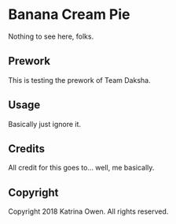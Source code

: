 # Banana Cream Pie

Nothing to see here, folks.

## Prework

This is testing the prework of Team Daksha.

## Usage

Basically just ignore it.

## Credits

All credit for this goes to... well, me basically.

## Copyright

Copyright 2018 Katrina Owen. All rights reserved.

